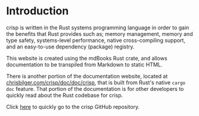 # Introduction

crisp is written in the Rust systems programming language in order to gain the benefits that Rust provides such as; memory management, memory and type safety, systems-level performance, native cross-compiling support, and an easy-to-use dependency (package) registry.

This website is created using the mdBooks Rust crate, and allows documentation to be transpiled from Markdown to static HTML.

There is another portion of the documentation website, located at [chrisbilger.com/crisp/doc/doc/crisp](https://chrisbilger.com/crisp/doc/doc/crisp/), that is built from Rust's native `cargo doc` feature. That portion of the documentation is for other developers to quickly read about the Rust codebase for crisp.

Click [here](https://github.com/ChristopherBilg/crisp) to quickly go to the crisp GitHub repository.
